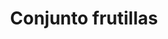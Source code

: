 ---
title: Conjunto frutillas
date: 
draft: false

# descripcion
description : Conjunto de plata 925 y microcubics súper delicados. Incluye cadena, dije, anillos y aros. Largo de la cadena a elección en 40, 45 o 50cm

materials: Plata 1057

color: 

dimensions: 17mm diámetro

code: 06-27-1731

type: "Conjuntos"

categories: []

price: $12.530,00

price_eftvo: $10.650,00

# Images
# first image will be shown in the product page
images:
  # - image: "images/path_to_image"
  # La ubicacion de las imagenes es imagenes/Conjuntos/Conjuntos.Cadena, aros y dije/06-27-1731-conjunto-frutillas
  - image: "./images/conjuntos/cadena,_aros_y_dije/06-27-1731-conjunto-frutillas_a.jpg"
  - image: "./images/conjuntos/cadena,_aros_y_dije/06-27-1731-conjunto-frutillas_b.jpg"
---